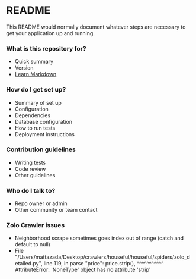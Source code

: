 # README #

This README would normally document whatever steps are necessary to get your application up and running.

### What is this repository for? ###

* Quick summary
* Version
* [Learn Markdown](https://bitbucket.org/tutorials/markdowndemo)

### How do I get set up? ###

* Summary of set up
* Configuration
* Dependencies
* Database configuration
* How to run tests
* Deployment instructions

### Contribution guidelines ###

* Writing tests
* Code review
* Other guidelines

### Who do I talk to? ###

* Repo owner or admin
* Other community or team contact


### Zolo Crawler issues ###
* Neighborhood scrape sometimes goes index out of range (catch and default to null)
* File "/Users/mattazada/Desktop/crawlers/houseful/houseful/spiders/zolo_detailed.py", line 119, in parse
    "price": price.strip(),
             ^^^^^^^^^^^
             AttributeError: 'NoneType' object has no attribute 'strip'